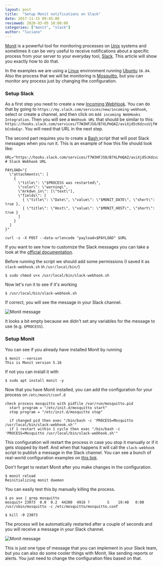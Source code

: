 ```yaml
---
layout: post
title:  "Setup Monit notifications on Slack"
date: 2017-11-15 09:45:00
reviewed: 2020-03-05 10:00:00
categories: ["monit", "slack"]
author: "luciano"
---
```


[Monit](https://mmonit.com/monit/) is a powerful tool for monitoring processes on [Unix](https://en.wikipedia.org/wiki/Unix) systems and sometimes it can be very useful to receive notifications about a specific process from your server to your everyday tool, [Slack](https://slack.com/). This article will show you exactly how to do that.

<!--more-->

In the examples we are using a [Linux](https://en.wikipedia.org/wiki/Linux) environment running [Ubuntu](https://www.ubuntu.com/) `16.04`.
Also the process that we will be monitoring is [Mosquitto](https://projects.eclipse.org/projects/technology.mosquitto), but you can monitor any process just by changing the configuration.

### Setup Slack

As a first step you need to create a new [Incoming WebHook](https://api.slack.com/incoming-webhooks). You can do that by going to `https://my.slack.com/services/new/incoming-webhook`, select or create a channel, and then click on `Add incoming WebHooks Integration`. Then you will see a `Webhook URL` that should be similar to this: `https://hooks.slack.com/services/T7W3HFJSO/B7XLPmQAZ/aviXjd5cKdzvzUjfWbCn8oEqr`. You will need that URL in the next step.

The second part requires you to create a <a href="https://en.wikipedia.org/wiki/Bash_(Unix_shell)"> Bash </a> script that will post Slack messages when you run it.
This is an example of how this file should look like:

```
URL="https://hooks.slack.com/services/T7W3HFJSO/B7XLPmQAZ/aviXjd5cKdzvzUjfWbCn8oEqr" # Slack Webhook URL

PAYLOAD="{
  \"attachments\": [
    {
      \"title\": \"$PROCESS was restarted\",
      \"color\": \"warning\",
      \"mrkdwn_in\": [\"text\"],
      \"fields\": [
        { \"title\": \"Date\", \"value\": \"$MONIT_DATE\", \"short\": true },
        { \"title\": \"Host\", \"value\": \"$MONIT_HOST\", \"short\": true }
      ]
    }
  ]
}"

curl -s -X POST --data-urlencode "payload=$PAYLOAD" $URL
```

If you want to see how to customize the Slack messages you can take a look at the [official documentation](https://api.slack.com/incoming-webhooks#sending_messages).

Before running the script we should add some permissions (I saved it as `slack-webhook.sh` in `/usr/local/bin/`)

```
$ sudo chmod u+x /usr/local/bin/slack-webhook.sh
```

Now let's run it to see if it's working

```
$ /usr/local/bin/slack-webhook.sh
```

If correct, you will see the message in your Slack channel.

<img src="/blog/assets/images/monit-message.png" alt="Monit message">

It looks a bit empty because we didn't set any variables for the message to use (e.g. `$PROCESS`).

### Setup Monit

You can see if you already have installed Monit by running

```
$ monit --version
This is Monit version 5.16
```

If not you can install it with
```
$ sudo apt install monit -y
```

Now that you have Monit installed, you can add the configuration for your process on `/etc/monit/conf.d`


```
check process mosquitto with pidfile /var/run/mosquitto.pid
  start program = "/etc/init.d/mosquitto start"
  stop program = "/etc/init.d/mosquitto stop"

  if changed pid then exec "/bin/bash -c 'PROCESS=Mosquitto /usr/local/bin/slack-webhook.sh'"
  if 1 restart within 1 cycle then exec "/bin/bash -c 'PROCESS=Mosquitto /usr/local/bin/slack-webhook.sh'"
```

This configuration will restart the process in case you stop it manually or if it gets stopped by itself. And when that happens it will call the `slack-webhook` script to publish a message in the Slack channel.
You can see a bunch of real-world configuration examples on [this link](https://mmonit.com/wiki/Monit/ConfigurationExamples).

Don't forget to restart Monit after you make changes in the configuration.

```
$ monit reload
Reinitializing monit daemon
```

You can easily test this by manually killing the process.

```
$ ps aux | grep mosquitto
mosquit+ 23073  0.0  0.2  44200  4916 ?        S    19:48   0:00 /usr/sbin/mosquitto -c /etc/mosquitto/mosquitto.conf

$ kill -9 23073
```

The process will be automatically restarted after a couple of seconds and you will receive a message in your Slack channel.

<img src="/blog/assets/images/monit-message-2.png" alt="Monit message">

This is just one type of message that you can implement in your Slack team, but you can also do some cooler things with Monit, like sending reports or alerts. You just need to change the configuration files based on that.

